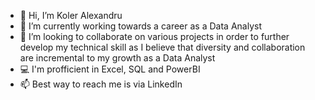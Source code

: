 - 👋 Hi, I’m Koler Alexandru 
- 🌱 I’m currently working towards a career as a Data Analyst
- 💞️ I’m looking to collaborate on various projects in order to further develop my technical skill as I believe that diversity and collaboration are incremental to my growth as a Data Analyst
- 💻 I'm profficient in Excel, SQL and PowerBI
- 📫 Best way to reach me is via LinkedIn

<!---
kitasanboy/kitasanboy is a ✨ special ✨ repository because its `README.md` (this file) appears on your GitHub profile.
You can click the Preview link to take a look at your changes.
--->
